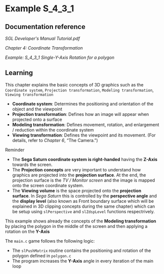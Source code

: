 # Example S_4_3_1
 
## Documentation reference

_SGL Developer's Manual Tutorial.pdf_

_Chapter 4: Coordinate Transformation_

_Example: S_4_3_1 Single-Y-Axis Rotation for a polygon_

## Learning  

This chapter explains the basic concepts of 3D graphics such as the `Coordinate system`, `Projection transformation`, `Modeling transformation`, `Viewing transformation`

- **Coordinate system**: Determines the positioning and orientation of the object and the viewpoint
- **Projection transformation**: Defines how an image will appear when projected onto a surface
- **Modeling transformation**: Defines movement, rotation, and enlargement / reduction within the coordinate system
- **Viewing transformation**: Defines the viewpoint and its movement. (For details, refer to _Chapter 6_, “The Camera.”)

Reminder

- The **Sega Saturn coordinate system is right-handed** having the **Z-Axis** towards the screen.
- The **Projection concepts** are very important to understand how graphics are projected into the **projection surface**. At the end, the projection surface is the *TV / Monitor screen* and the image is mapped onto the screen coordinate system.
- The **Viewing volume** is the space projected onto the **projection surface**. In *Sega Saturn* this is controlled by the **perspective angle** and the **display level** (also known as Front boundary surface which will be explained in 3D clipping concepts during the same chapter) which can be setup using `slPerspective` and `slZdspLevel` functions respectrively.

This example shows already the concepts of the **Modeling transformation** by placing the polygon in the middle of the screen and then applying a rotation on the **Y-Axis**

The `main.c` game follows the following logic:

- The `slPushMatrix` routine contains the positioning and rotation of the polygon defined in `polygon.c` 
- The program increases the **Y-Axis** angle in every iteration of the main loop
